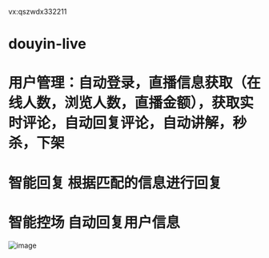 vx:qszwdx332211
# douyin-live
# 用户管理：自动登录，直播信息获取（在线人数，浏览人数，直播金额），获取实时评论，自动回复评论，自动讲解，秒杀，下架
# 智能回复 根据匹配的信息进行回复
# 智能控场 自动回复用户信息
![image](https://github.com/dzhang1122/douyin-live/assets/141619849/301659a8-7dc9-4a62-9cfb-4890f3879af7)

